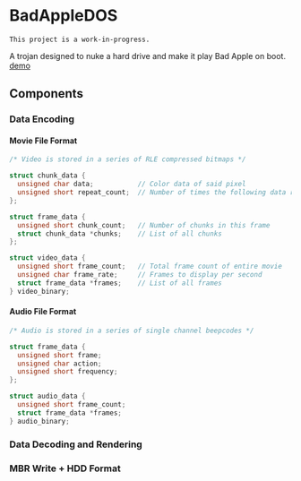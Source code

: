 # BadAppleDOS
`This project is a work-in-progress.`

A trojan designed to nuke a hard drive and make it play Bad Apple on boot.
[demo](https://streamable.com/q3sm3)

## Components

### Data Encoding
#### Movie File Format
``` c
/* Video is stored in a series of RLE compressed bitmaps */

struct chunk_data {
  unsigned char data;           // Color data of said pixel
  unsigned short repeat_count;  // Number of times the following data repeats
};

struct frame_data {
  unsigned short chunk_count;   // Number of chunks in this frame
  struct chunk_data *chunks;    // List of all chunks
};

struct video_data {
  unsigned short frame_count;   // Total frame count of entire movie
  unsigned char frame_rate;     // Frames to display per second
  struct frame_data *frames;    // List of all frames
} video_binary;

```

#### Audio File Format
``` c
/* Audio is stored in a series of single channel beepcodes */

struct frame_data {
  unsigned short frame;
  unsigned char action;
  unsigned short frequency;
};

struct audio_data {
  unsigned short frame_count;
  struct frame_data *frames;
} audio_binary;

```
### Data Decoding and Rendering

### MBR Write + HDD Format
